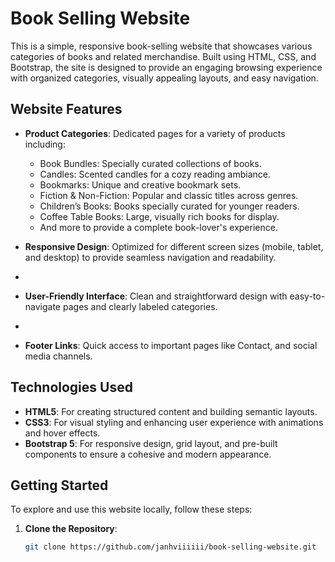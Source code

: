 # Book Selling Website

This is a simple, responsive book-selling website that showcases various categories of books and related merchandise. Built using HTML, CSS, and Bootstrap, the site is designed to provide an engaging browsing experience with organized categories, visually appealing layouts, and easy navigation.

## Website Features

- **Product Categories**: Dedicated pages for a variety of products including:
  - Book Bundles: Specially curated collections of books.
  - Candles: Scented candles for a cozy reading ambiance.
  - Bookmarks: Unique and creative bookmark sets.
  - Fiction & Non-Fiction: Popular and classic titles across genres.
  - Children’s Books: Books specially curated for younger readers.
  - Coffee Table Books: Large, visually rich books for display.
  - And more to provide a complete book-lover's experience.
    
- **Responsive Design**: Optimized for different screen sizes (mobile, tablet, and desktop) to provide seamless navigation and readability.
- 
- **User-Friendly Interface**: Clean and straightforward design with easy-to-navigate pages and clearly labeled categories.
- 
- **Footer Links**: Quick access to important pages like Contact, and social media channels.

## Technologies Used

- **HTML5**: For creating structured content and building semantic layouts.
- **CSS3**: For visual styling and enhancing user experience with animations and hover effects.
- **Bootstrap 5**: For responsive design, grid layout, and pre-built components to ensure a cohesive and modern appearance.

## Getting Started

To explore and use this website locally, follow these steps:

1. **Clone the Repository**:
   ```bash
   git clone https://github.com/janhviiiiii/book-selling-website.git
   
